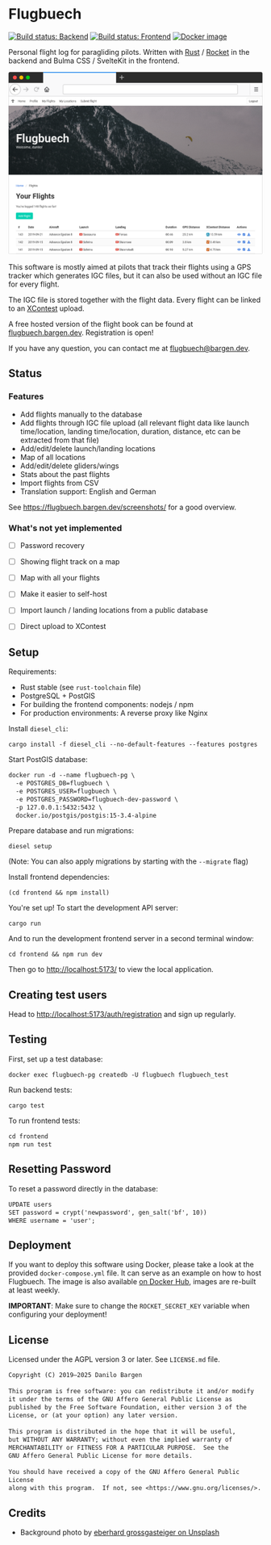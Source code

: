# Flugbuech

[![Build status: Backend](https://github.com/dbrgn/flugbuech/actions/workflows/backend.yml/badge.svg)](https://github.com/dbrgn/flugbuech/actions/workflows/backend.yml)
[![Build status: Frontend](https://github.com/dbrgn/flugbuech/actions/workflows/frontend.yml/badge.svg)](https://github.com/dbrgn/flugbuech/actions/workflows/frontend.yml)
[![Docker image](https://img.shields.io/badge/docker%20image-dbrgn%2Fflugbuech-blue)](https://hub.docker.com/r/dbrgn/flugbuech/)

Personal flight log for paragliding pilots. Written with
[Rust](https://www.rust-lang.org/) / [Rocket](https://rocket.rs/) in
the backend and Bulma CSS / SvelteKit in the frontend.

![Screenshot](screenshot.png)

This software is mostly aimed at pilots that track their flights using a GPS
tracker which generates IGC files, but it can also be used without an IGC file
for every flight.

The IGC file is stored together with the flight data. Every flight can be
linked to an [XContest](https://www.xcontest.org/) upload.

A free hosted version of the flight book can be found at
[flugbuech.bargen.dev](https://flugbuech.bargen.dev/). Registration is open!

If you have any question, you can contact me at
[flugbuech@bargen.dev](mailto:flugbuech@bargen.dev).


## Status

### Features

- Add flights manually to the database
- Add flights through IGC file upload (all relevant flight data like launch
  time/location, landing time/location, duration, distance, etc can be
  extracted from that file)
- Add/edit/delete launch/landing locations
- Map of all locations
- Add/edit/delete gliders/wings
- Stats about the past flights
- Import flights from CSV
- Translation support: English and German

See <https://flugbuech.bargen.dev/screenshots/> for a good overview.

### What's not yet implemented

- [ ] Password recovery
- [ ] Showing flight track on a map
- [ ] Map with all your flights
- [ ] Make it easier to self-host
- [ ] Import launch / landing locations from a public database
- [ ] Direct upload to XContest


## Setup

Requirements:

- Rust stable (see `rust-toolchain` file)
- PostgreSQL + PostGIS
- For building the frontend components: nodejs / npm
- For production environments: A reverse proxy like Nginx

Install `diesel_cli`:

    cargo install -f diesel_cli --no-default-features --features postgres

Start PostGIS database:

    docker run -d --name flugbuech-pg \
      -e POSTGRES_DB=flugbuech \
      -e POSTGRES_USER=flugbuech \
      -e POSTGRES_PASSWORD=flugbuech-dev-password \
      -p 127.0.0.1:5432:5432 \
      docker.io/postgis/postgis:15-3.4-alpine

Prepare database and run migrations:

    diesel setup

(Note: You can also apply migrations by starting with the `--migrate` flag)

Install frontend dependencies:

    (cd frontend && npm install)

You're set up! To start the development API server:

    cargo run

And to run the development frontend server in a second terminal window:

    cd frontend && npm run dev

Then go to <http://localhost:5173/> to view the local application.


## Creating test users

Head to <http://localhost:5173/auth/registration> and sign up regularly.


## Testing

First, set up a test database:

    docker exec flugbuech-pg createdb -U flugbuech flugbuech_test

Run backend tests:

    cargo test

To run frontend tests:

    cd frontend
    npm run test


## Resetting Password

To reset a password directly in the database:

    UPDATE users
    SET password = crypt('newpassword', gen_salt('bf', 10))
    WHERE username = 'user';


## Deployment

If you want to deploy this software using Docker, please take a look at the
provided `docker-compose.yml` file. It can serve as an example on how to host
Flugbuech. The image is also available [on Docker
Hub](https://hub.docker.com/r/dbrgn/flugbuech/), images are re-built at least
weekly.

**IMPORTANT**: Make sure to change the `ROCKET_SECRET_KEY` variable when
configuring your deployment!


## License

Licensed under the AGPL version 3 or later. See `LICENSE.md` file.

    Copyright (C) 2019–2025 Danilo Bargen

    This program is free software: you can redistribute it and/or modify
    it under the terms of the GNU Affero General Public License as
    published by the Free Software Foundation, either version 3 of the
    License, or (at your option) any later version.

    This program is distributed in the hope that it will be useful,
    but WITHOUT ANY WARRANTY; without even the implied warranty of
    MERCHANTABILITY or FITNESS FOR A PARTICULAR PURPOSE.  See the
    GNU Affero General Public License for more details.

    You should have received a copy of the GNU Affero General Public License
    along with this program.  If not, see <https://www.gnu.org/licenses/>.

## Credits

- Background photo by [eberhard grossgasteiger on Unsplash](https://unsplash.com/photos/15KSFB1n0FU)
